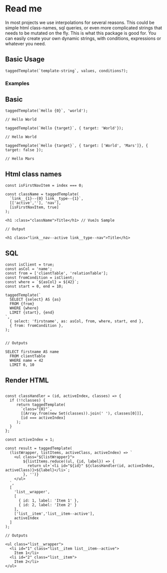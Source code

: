 # Read me

In most projects we use interpolations for several reasons. This could be simple html class-names, sql queries, or even more complicated strings that needs to be mutated on the fly. This is what this package is good for. You can easily create your own dynamic strings, with conditions, expressions or whatever you need.

## Basic Usage

```
taggedTemplate(`template-string`, values, conditions?);
```

### Examples


## Basic
```
taggedTemplate(`Hello {0}`, 'world');

// Hello World

taggedTemplate(`Hello {target}`, { target: 'World'});

// Hello World

taggedTemplate(`Hello {target}`, { target: ['World', 'Mars']}, { target: false });

// Hello Mars

```

## Html class names
```
const isFirstNavItem = index === 0;

const className = taggedTemplate(
  `link__{1}--{0} link__type--{1}`,
  [['active',''], 'nav'],
  [isFirstNavItem, true]
);

<h1 :class="className">Title</h1> // VueJs Sample

// Output

<h1 class="link__nav--active link__type--nav">Title</h1>

```

## SQL
```
const isClient = true;
const asCol = 'name';
const from = ['clientTable', 'relationTable'];
const fromCondition = isClient;
const where = `${asCol} = ${42}`;
const start = 0, end = 10;

taggedTemplate(`
  SELECT {select} AS {as}
  FROM {from}
  WHERE {where}
  LIMIT {start}, {end}
`,
  { select: 'firstname', as: asCol, from, where, start, end },
  { from: fromCondition },
);


// Outputs

SELECT firstname AS name
  FROM clientTable
  WHERE name = 42
  LIMIT 0, 10

```


## Render HTML

```

const classHandler = (id, activeIndex, classes) => {
  if (!!classes) {
     return taggedTemplate(
       `class="{0}"`, 
       [[Array.from(new Set(classes)).join(' '), classes[0]]],
       [id === activeIndex]
     );
  }
};

const activeIndex = 1;

const result = taggedTemplate(
  (listWrapper, listItems, activeClass, activeIndex) => `
    <ul class="${listWrapper}">
        ${listItems.reduce((ul, {id, label}) => {
          return ul+`<li id="${id}" ${classHandler(id, activeIndex, activeClass)}>${label}</li>`;
        }, '')}
    </ul>
  `,
  [
    'list__wrapper',
    [
      { id: 1, label: 'Item 1' },
      { id: 2, label: 'Item 2' }
    ],
    ['list__item','list__item--active'],
    activeIndex
  ]
);

// Outputs

<ul class="list__wrapper">
  <li id="1" class="list__item list__item--active">
    Item 1</li>
  <li id="2" class="list__item">
    Item 2</li>
</ul>
```

